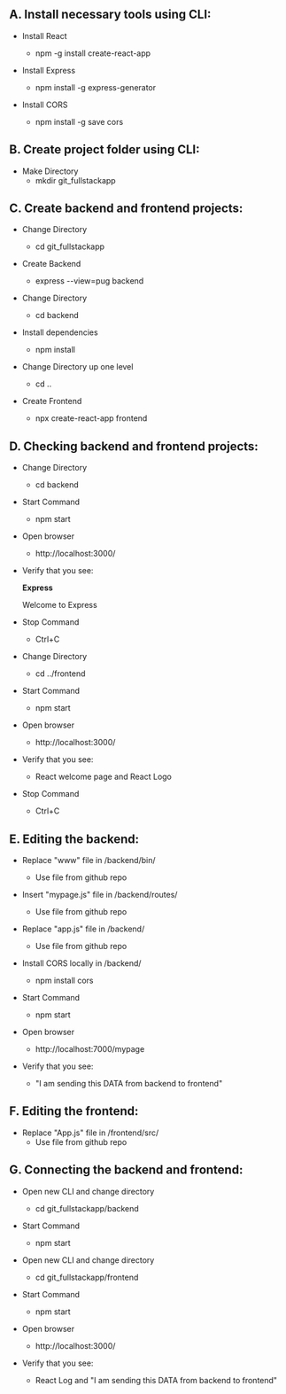 <h2>A. Install necessary tools using CLI:</h2>

* Install React
  * npm -g install create-react-app

* Install Express
  * npm install -g express-generator
  
* Install CORS
  * npm install -g save cors
  
<h2>B. Create project folder  using CLI:</h2>

* Make Directory
  * mkdir git_fullstackapp

<h2>C. Create backend and frontend projects:</h2>

* Change Directory
  * cd git_fullstackapp
  
* Create Backend
  * express --view=pug backend
  
* Change Directory
  * cd backend
  
* Install dependencies
  * npm install
  
* Change Directory up one level
  * cd ..
  
* Create Frontend
  * npx create-react-app frontend

<h2>D. Checking backend and frontend projects:</h2>

* Change Directory
  * cd backend
  
 * Start Command
   * npm start
   
 * Open browser
   * http://localhost:3000/
   
 * Verify that you see:
 
   <b>Express</b>
   
   Welcome to Express
   
 * Stop Command
   * Ctrl+C
   
 * Change Directory
   * cd ../frontend
   
 * Start Command
   * npm start
   
 * Open browser
   * http://localhost:3000/
   
 * Verify that you see:
   * React welcome page and React Logo
   
 * Stop Command
   * Ctrl+C

<h2>E. Editing the backend:</h2>

* Replace "www" file in /backend/bin/
  * Use file from github repo
  
* Insert "mypage.js" file in /backend/routes/
  * Use file from github repo
  
* Replace "app.js" file in /backend/
  * Use file from github repo
  
* Install CORS locally in /backend/
  * npm install cors
  
* Start Command
  * npm start
  
 * Open browser
   * http://localhost:7000/mypage
   
 * Verify that you see:
   * "I am sending this DATA from backend to frontend"
   
<h2>F. Editing the frontend:</h2>

* Replace "App.js" file in /frontend/src/
  * Use file from github repo
  
<h2>G. Connecting the backend and frontend:</h2>

* Open new CLI and change directory
  * cd git_fullstackapp/backend
  
* Start Command
  * npm start
  
* Open new CLI and change directory
  * cd git_fullstackapp/frontend
  
* Start Command
  * npm start
  
* Open browser
  * http://localhost:3000/
  
* Verify that you see:
  * React Log and "I am sending this DATA from backend to frontend"
